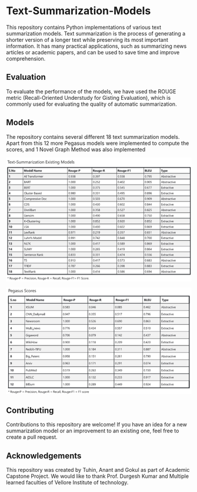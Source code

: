 # Text-Summarization-Models

This repository contains Python implementations of various text summarization models. Text summarization is the process of generating a shorter version of a longer text while preserving its most important information. It has many practical applications, such as summarizing news articles or academic papers, and can be used to save time and improve comprehension.

## Evaluation
To evaluate the performance of the models, we have used the ROUGE metric (Recall-Oriented Understudy for Gisting Evaluation), which is commonly used for evaluating the quality of automatic summarization.

## Models

The repository contains several different 18 text summarization models.
Apart from this 12 more Pegasus models were implemented to compute the scores, and 1 Novel Graph Method was also implemented

![Existing](https://github.com/Tuhin-SnapD/Text-Summarization-Models/blob/main/Existing.png)

![Pegasus](https://github.com/Tuhin-SnapD/Text-Summarization-Models/blob/main/Pegasus.png)

## Contributing
Contributions to this repository are welcome! If you have an idea for a new summarization model or an improvement to an existing one, feel free to create a pull request.

## Acknowledgements
This repository was created by Tuhin, Anant and Gokul as part of Academic Capstone Project. We would like to thank Prof. Durgesh Kumar and Multiple learned faculties of Vellore Institute of technology.
